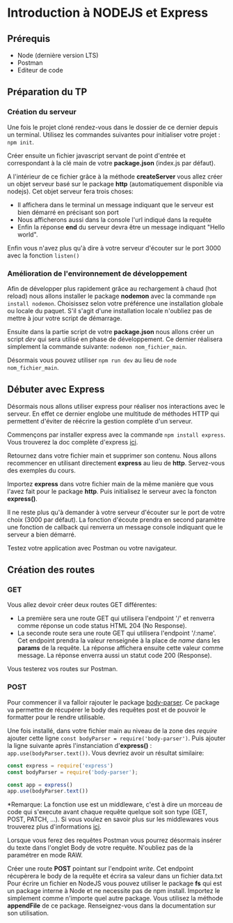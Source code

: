 # Introduction à NODEJS et Express

## Prérequis

- Node (dernière version LTS)
- Postman
- Editeur de code

## Préparation du TP

### Création du serveur

Une fois le projet cloné rendez-vous dans le dossier de ce dernier depuis un terminal. 
Utilisez les commandes suivantes pour initialiser votre projet : `npm init`.

Créer ensuite un fichier javascript servant de point d'entrée et correspondant à la clé main de votre **package.json** (index.js par défaut).

A l'intérieur de ce fichier grâce à la méthode **createServer** vous allez créer un objet serveur basé sur le package **http** (automatiquement disponible via nodejs).
Cet objet serveur fera trois choses:

- Il affichera dans le terminal un message indiquant que le serveur est bien démarré en précisant son port
- Nous afficherons aussi dans la console l'url indiqué dans la requête
- Enfin la réponse **end** du serveur devra être un message indiquant "Hello world".

Enfin vous n'avez plus qu'à dire à votre serveur d'écouter sur le port 3000 avec la fonction `listen()`

### Amélioration de l'environnement de développement

Afin de développer plus rapidement grâce au rechargement à chaud (hot reload) nous allons installer le package **nodemon** avec la commande `npm install nodemon`. Choisissez selon votre préférence une installation globale ou locale du paquet. S'il s'agit d'une installation locale n'oubliez pas de mettre à jour votre script de démarrage.

Ensuite dans la partie script de votre **package.json** nous allons créer un script *dev* qui sera utilisé en phase de développement. Ce dernier réalisera simplement la commande suivante: `nodemon nom_fichier_main`.

Désormais vous pouvez utiliser `npm run dev` au lieu de `node nom_fichier_main`.

## Débuter avec Express

Désormais nous allons utiliser express pour réaliser nos interactions avec le serveur. En effet ce dernier englobe une multitude de méthodes HTTP qui permettent d'éviter de réécrire la gestion complète d'un serveur.

Commençons par installer express avec la commande `npm install express`. Vous trouverez la doc complète d'express [ici](https://expressjs.com/fr/).

Retournez dans votre fichier main et supprimer son contenu. Nous allons recommencer en utilisant directement **express** au lieu de **http**. Servez-vous des exemples du cours.

Importez **express** dans votre fichier main de la même manière que vous l'avez fait pour le package **http**. Puis initialisez le serveur avec la foncton **express()**.

Il ne reste plus qu'à demander à votre serveur d'écouter sur le port de votre choix (3000 par défaut). La fonction d'écoute prendra en second paramètre une fonction de callback qui renverra un message console indiquant que le serveur a bien démarré.

Testez votre application avec Postman ou votre navigateur.

## Création des routes

### GET

Vous allez devoir créer deux routes GET différentes:

- La première sera une route GET qui utilisera l'endpoint '/' et renverra comme réponse un code status HTML 204 (No Response).
- La seconde route sera une route GET qui utilisera l'endpoint '/:name'. Cet endpoint prendra la valeur renseignée à la place de *name* dans les **params** de la requête. La réponse affichera ensuite cette valeur comme message. La réponse enverra aussi un statut code 200 (Response).

Vous testerez vos routes sur Postman.

### POST

Pour commencer il va falloir rajouter le package [body-parser](https://www.npmjs.com/package/body-parser). Ce package va permettre de récupérer le body des requêtes post et de pouvoir le formatter pour le rendre utilisable.

Une fois installé, dans votre fichier main au niveau de la zone des *require* ajouter cette ligne `const bodyParser = require('body-parser')`.
Puis ajouter la ligne suivante après l'instanciation d'**express()** : `app.use(bodyParser.text())`.
Vous devriez avoir un résultat similaire:

```javascript
const express = require('express')
const bodyParser = require('body-parser');

const app = express()
app.use(bodyParser.text())
```

*Remarque: La fonction use est un middleware, c'est à dire un morceau de code qui s'execute avant chaque requête quelque soit son type (GET, POST, PATCH, ...). Si vous voulez en savoir plus sur les middlewares vous trouverez plus d'informations [ici](https://expressjs.com/fr/guide/using-middleware.html).

Lorsque vous ferez des requêtes Postman vous pourrez désormais insérer du texte dans l'onglet Body de votre requête. N'oubliez pas de la paramétrer en mode RAW.

Créer une route **POST** pointant sur l'endpoint *write*. Cet endpoint récupèrera le body de la requête et écrira sa valeur dans un fichier data.txt
Pour écrire un fichier en NodeJS vous pouvez utiliser le package **fs** qui est un package interne à Node et ne necessite pas de npm install. Importez le simplement comme n'importe quel autre package. Vous utilisez la méthode **appendFile** de ce package. Renseignez-vous dans la documentation sur son utilisation.

